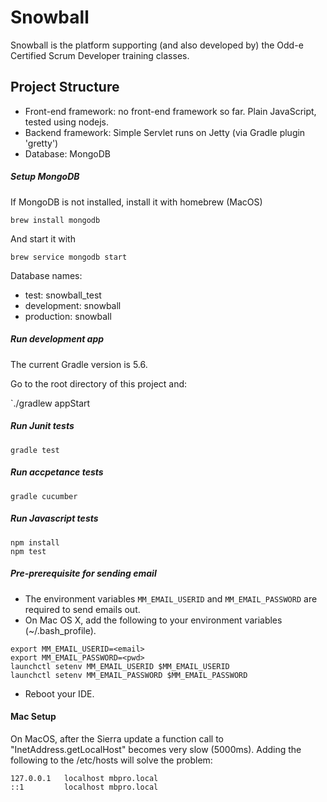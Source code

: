 # Snowball

Snowball is the platform supporting (and also developed by) the
Odd-e Certified Scrum Developer training classes.

## Project Structure

* Front-end framework: no front-end framework so far. Plain JavaScript, tested using nodejs.
* Backend framework: Simple Servlet runs on Jetty (via Gradle plugin 'gretty')
* Database: MongoDB

##### Setup MongoDB

If MongoDB is not installed, install it with homebrew (MacOS)
```
brew install mongodb
```
And start it with
```
brew service mongodb start
```

Database names:

* test: snowball_test
* development: snowball
* production: snowball


##### Run development app

The current Gradle version is 5.6.

Go to the root directory of this project and:

`./gradlew appStart

##### Run Junit tests

`gradle test`

##### Run accpetance tests

`gradle cucumber`

##### Run Javascript tests

```
npm install
npm test
```

##### Pre-prerequisite for sending email
* The environment variables `MM_EMAIL_USERID` and `MM_EMAIL_PASSWORD` are required to send emails out.
* On Mac OS X, add the following to your environment variables (~/.bash_profile).
```
export MM_EMAIL_USERID=<email>
export MM_EMAIL_PASSWORD=<pwd>
launchctl setenv MM_EMAIL_USERID $MM_EMAIL_USERID
launchctl setenv MM_EMAIL_PASSWORD $MM_EMAIL_PASSWORD
```
* Reboot your IDE.

#### Mac Setup

On MacOS, after the Sierra update a function call to "InetAddress.getLocalHost" becomes very slow (5000ms).
Adding the following to the /etc/hosts will solve the problem:

```
127.0.0.1   localhost mbpro.local
::1         localhost mbpro.local
```
